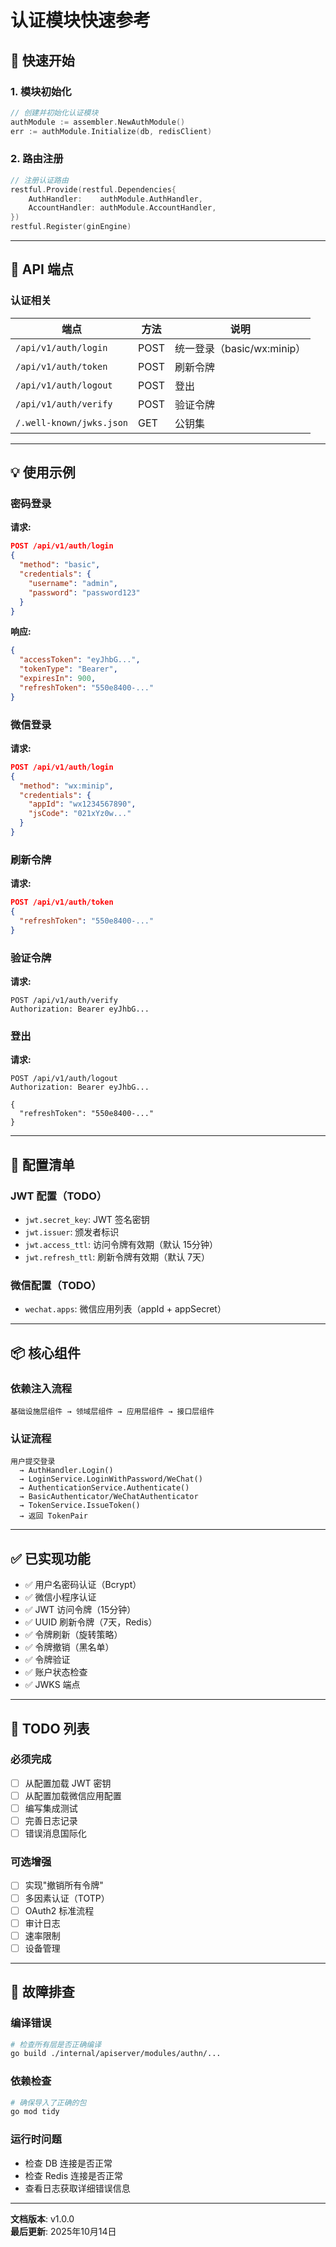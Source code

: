 # 认证模块快速参考

## 🚀 快速开始

### 1. 模块初始化

```go
// 创建并初始化认证模块
authModule := assembler.NewAuthModule()
err := authModule.Initialize(db, redisClient)
```

### 2. 路由注册

```go
// 注册认证路由
restful.Provide(restful.Dependencies{
    AuthHandler:    authModule.AuthHandler,
    AccountHandler: authModule.AccountHandler,
})
restful.Register(ginEngine)
```

---

## 📍 API 端点

### 认证相关

| 端点 | 方法 | 说明 |
|-----|------|-----|
| `/api/v1/auth/login` | POST | 统一登录（basic/wx:minip） |
| `/api/v1/auth/token` | POST | 刷新令牌 |
| `/api/v1/auth/logout` | POST | 登出 |
| `/api/v1/auth/verify` | POST | 验证令牌 |
| `/.well-known/jwks.json` | GET | 公钥集 |

---

## 💡 使用示例

### 密码登录

**请求:**

```json
POST /api/v1/auth/login
{
  "method": "basic",
  "credentials": {
    "username": "admin",
    "password": "password123"
  }
}
```

**响应:**

```json
{
  "accessToken": "eyJhbG...",
  "tokenType": "Bearer",
  "expiresIn": 900,
  "refreshToken": "550e8400-..."
}
```

### 微信登录

**请求:**

```json
POST /api/v1/auth/login
{
  "method": "wx:minip",
  "credentials": {
    "appId": "wx1234567890",
    "jsCode": "021xYz0w..."
  }
}
```

### 刷新令牌

**请求:**

```json
POST /api/v1/auth/token
{
  "refreshToken": "550e8400-..."
}
```

### 验证令牌

**请求:**

```http
POST /api/v1/auth/verify
Authorization: Bearer eyJhbG...
```

### 登出

**请求:**

```http
POST /api/v1/auth/logout
Authorization: Bearer eyJhbG...

{
  "refreshToken": "550e8400-..."
}
```

---

## 🔧 配置清单

### JWT 配置（TODO）

- `jwt.secret_key`: JWT 签名密钥
- `jwt.issuer`: 颁发者标识
- `jwt.access_ttl`: 访问令牌有效期（默认 15分钟）
- `jwt.refresh_ttl`: 刷新令牌有效期（默认 7天）

### 微信配置（TODO）

- `wechat.apps`: 微信应用列表（appId + appSecret）

---

## 📦 核心组件

### 依赖注入流程

```text
基础设施层组件 → 领域层组件 → 应用层组件 → 接口层组件
```

### 认证流程

```text
用户提交登录
  → AuthHandler.Login()
  → LoginService.LoginWithPassword/WeChat()
  → AuthenticationService.Authenticate()
  → BasicAuthenticator/WeChatAuthenticator
  → TokenService.IssueToken()
  → 返回 TokenPair
```

---

## ✅ 已实现功能

- ✅ 用户名密码认证（Bcrypt）
- ✅ 微信小程序认证
- ✅ JWT 访问令牌（15分钟）
- ✅ UUID 刷新令牌（7天，Redis）
- ✅ 令牌刷新（旋转策略）
- ✅ 令牌撤销（黑名单）
- ✅ 令牌验证
- ✅ 账户状态检查
- ✅ JWKS 端点

---

## 📝 TODO 列表

### 必须完成

- [ ] 从配置加载 JWT 密钥
- [ ] 从配置加载微信应用配置
- [ ] 编写集成测试
- [ ] 完善日志记录
- [ ] 错误消息国际化

### 可选增强

- [ ] 实现"撤销所有令牌"
- [ ] 多因素认证（TOTP）
- [ ] OAuth2 标准流程
- [ ] 审计日志
- [ ] 速率限制
- [ ] 设备管理

---

## 🐛 故障排查

### 编译错误

```bash
# 检查所有层是否正确编译
go build ./internal/apiserver/modules/authn/...
```

### 依赖检查

```bash
# 确保导入了正确的包
go mod tidy
```

### 运行时问题

- 检查 DB 连接是否正常
- 检查 Redis 连接是否正常
- 查看日志获取详细错误信息

---

**文档版本**: v1.0.0  
**最后更新**: 2025年10月14日
